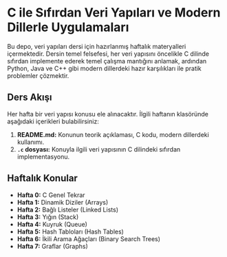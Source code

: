 # C ile Sıfırdan Veri Yapıları ve Modern Dillerle Uygulamaları

Bu depo, veri yapıları dersi için hazırlanmış haftalık materyalleri içermektedir. Dersin temel felsefesi, her veri yapısını öncelikle C dilinde sıfırdan implemente ederek temel çalışma mantığını anlamak, ardından Python, Java ve C++ gibi modern dillerdeki hazır karşılıkları ile pratik problemler çözmektir.

## Ders Akışı

Her hafta bir veri yapısı konusu ele alınacaktır. İlgili haftanın klasöründe aşağıdaki içerikleri bulabilirsiniz:

1.  **README.md:** Konunun teorik açıklaması, C kodu, modern dillerdeki kullanımı.
2.  **`.c` dosyası:** Konuyla ilgili veri yapısının C dilindeki sıfırdan implementasyonu.

## Haftalık Konular
-   **Hafta 0:** C Genel Tekrar
-   **Hafta 1:** Dinamik Diziler (Arrays)
-   **Hafta 2:** Bağlı Listeler (Linked Lists)
-   **Hafta 3:** Yığın (Stack)
-   **Hafta 4:** Kuyruk (Queue)
-   **Hafta 5:** Hash Tabloları (Hash Tables)
-   **Hafta 6:** İkili Arama Ağaçları (Binary Search Trees)
-   **Hafta 7:** Graflar (Graphs)
